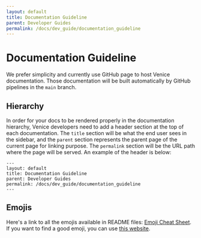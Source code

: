 ```yaml
---
layout: default
title: Documentation Guideline
parent: Developer Guides
permalink: /docs/dev_guide/documentation_guideline
---
```


# Documentation Guideline

We prefer simplicity and currently use GitHub page to host Venice documentation. Those documentation will be built automatically by GitHub pipelines in the `main` branch.

## Hierarchy

In order for your docs to be rendered properly in the documentation hierarchy, Venice developers need to add a header
section at the top of each documentation. The `title` section will be what the end user sees in the sidebar, and
the `parent` section represents the parent page of the current page for linking purpose. The `permalink` section will be
the URL path where the page will be served. An example of the header is below:

```
---
layout: default
title: Documentation Guideline
parent: Developer Guides
permalink: /docs/dev_guide/documentation_guideline
---
```

## Emojis

Here's a link to all the emojis available in README files: [Emoji Cheat Sheet](https://github.com/ikatyang/emoji-cheat-sheet/blob/master/README.md). If you want to find a good emoji, you can use [this website](https://emojicombos.com/).